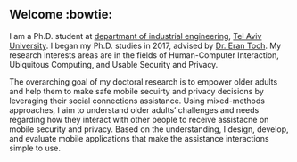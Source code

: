 ## Welcome :bowtie:

I am a Ph.D. student at [departmant of industrial engineering](https://en-engineering.tau.ac.il/), [Tel Aviv University](https://english.tau.ac.il/). I began my Ph.D. studies in 2017, advised by [Dr. Eran Toch](https://toch.tau.ac.il/?page_id=198). My research interests areas are in the fields of Human-Computer Interaction, Ubiquitous Computing, and Usable Security and Privacy. 

The overarching goal of my doctoral research is to empower older adults and help them to make safe mobile secuirty and privacy decisions by leveraging their social connections assistance. Using mixed-methods approaches, I aim to understand older adults’ challenges and needs regarding how they interact with other people to receive assistacne on mobile security and privacy. Based on the understanding, I design, develop, and evaluate mobile applications that make the assistance interactions simple to use. 
